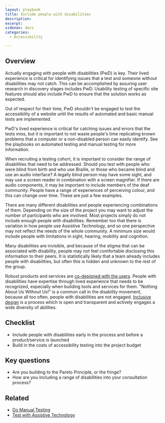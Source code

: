 ```yaml
---
layout: playbook
title: Include people with disabilities
description: 
excerpt: 
sidenav: docs
categories:
  - Accessibility

---
```


## Overview

Actually engaging with people with disabilities (PwD) is key. Their lived experience is critical for identifying issues that a test and someone without disabilities may not catch. This can be accomplished by assuring user research in discovery stages includes PwD. Usability testing of specific site features should also include PwD to ensure that the solution works as expected.

Out of respect for their time, PwD shouldn't be engaged to test the accessibility of a website until the results of automated and basic manual tests are implemented.

PwD's lived experience is critical for catching issues and errors that the tests miss, but it is important to not waste people's time replicating known problems that a computer or a non-disabled person can easily identify. See the playbooks on automated testing and manual testing for more information.

When recruiting a testing cohort, it is important to consider the range of disabilities that need to be addressed. Should you test with people who were blind from birth and who use Braille, or those who became blind and use an audio interface? A legally blind person may have some sight, and may use a screen reader in combination with a screen magnifier. If there are audio components, it may be important to include members of the deaf community. People have a range of experiences of perceiving colour, and this can change over time. These are just a few examples.

There are many different disabilities and people experiencing combinations of them. Depending on the size of the project you may want to adjust the number of participants who are involved. Most projects simply do not include enough people with disabilities. Remember too that there is variation in how people use Assistive Technology, and so one perspective may not reflect the needs of the whole community. A minimum size would include people with limitations in sight, hearing, mobility and cognition.

Many disabilities are invisible, and because of the stigma that can be associated with disability, people may not feel comfortable disclosing this information to their peers. It is statistically likely that a team already includes people with disabilities, but often this is hidden and unknown to the rest of the group.

Robust products and services are [co-designed with the users](https://snow.idrc.ocadu.ca/articles/inclusive-design-for-learning-creating-flexible-and-adaptable-content-with-learners/). People with disabilities have expertise through lived experience that needs to be recognized, especially when building tools and services for them. "Nothing About Us Without Us!" is a common call in the disability movement, because all too often, people with disabilities are not engaged. [Inclusive design](https://medium.com/fwd50/the-three-dimensions-of-inclusive-design-part-one-103cad1ffdc2) is a process which is open and transparent and actively engages a wide diversity of abilities.

## Checklist
* Include people with disabilities early in the process and before a product/service is launched
* Build in the costs of accessibility testing into the project budget

## Key questions
* Are you building to the Pareto Principle, or the fringe?
* How are you including a range of disabilities into your consultation process?
    
## Related
* [Do Manual Testing](https://accessibility.civicactions.com/playbook/manual-testing)
* [Test with Assistive Technology](https://accessibility.civicactions.com/playbook/AT)
